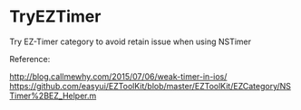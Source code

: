 # TryEZTimer
Try EZ-Timer category to avoid retain issue when using NSTimer

Reference:

http://blog.callmewhy.com/2015/07/06/weak-timer-in-ios/
https://github.com/easyui/EZToolKit/blob/master/EZToolKit/EZCategory/NSTimer%2BEZ_Helper.m
